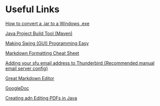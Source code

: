 Useful Links
============

[How to convert a .jar to a Windows .exe](https://stackoverflow.com/questions/147181/how-can-i-convert-my-java-program-to-an-exe-file)

[Java Project Build Tool (Maven)](https://en.wikipedia.org/wiki/Apache_Maven)

[Making Swing (GUI) Programming Easy](https://code.google.com/p/javabuilders/)

[Markdown Formatting Cheat Sheet](https://github.com/adam-p/markdown-here/wiki/Markdown-Cheatsheet)

[Adding your sfu email address to Thunderbird {Recommended manual email server config}](http://www.sfu.ca/biology/facilities/computer/email/thunderbirdsetup.html)

[Great Markdown Editor](http://markdownpad.com/)

[GoogleDoc](https://docs.google.com/document/d/1kxi05ADhvrbr3SO9T7ZK3w4J83j7TJ6dg0c0qmxNwN0/edit?usp=sharing)

[Creating adn Editing PDFs in Java](http://www.vogella.com/tutorials/JavaPDF/article.html)
